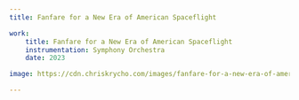 ```yaml
---
title: Fanfare for a New Era of American Spaceflight

work:
    title: Fanfare for a New Era of American Spaceflight
    instrumentation: Symphony Orchestra
    date: 2023

image: https://cdn.chriskrycho.com/images/fanfare-for-a-new-era-of-american-spaceflight-splash.jpg

---
```

